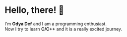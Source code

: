# Hello, there! 👋   
I'm __Odya Def__ and I am a programming enthusiast.  
Now I try to learn **C/C++** and it is a really excited journey. 
